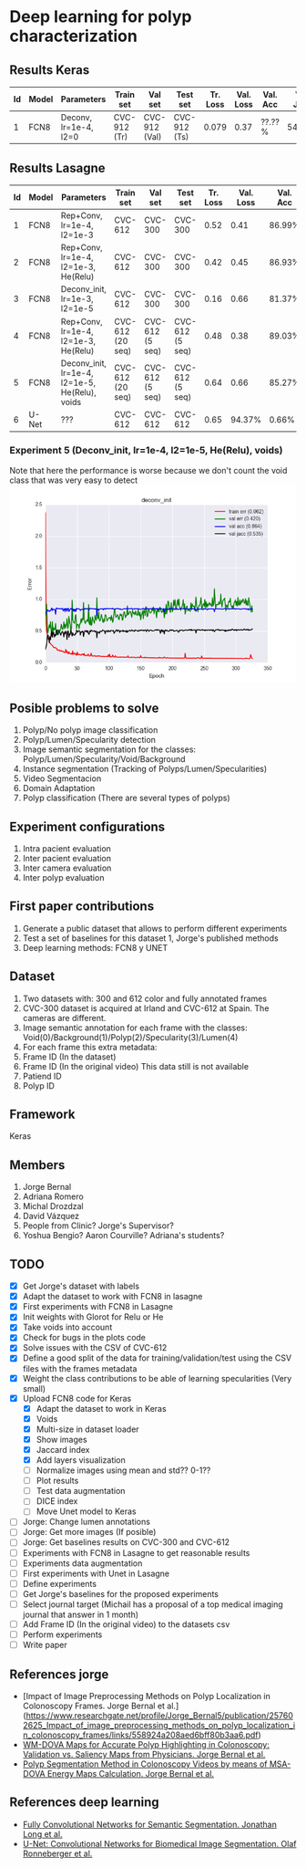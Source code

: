 # Deep learning for polyp characterization

## Results Keras
| Id | Model | Parameters                         | Train set        | Val set          | Test set                       |Tr. Loss|Val. Loss|Val. Acc|Val. Jacc|Test Acc|Test Jacc|Epochs |
| --- | --- | --- | --- | --- | --- | --- | --- | --- | --- | --- | --- | --- |
| 1 | FCN8 | Deconv, lr=1e-4, l2=0           | CVC-912 (Tr)          | CVC-912 (Val)          | CVC-912 (Ts)              | 0.079  | 0.37    | ??.??% | 54.60%  | ??.??% | ??.??%  | 203|


## Results Lasagne
| Id | Model | Parameters                         | Train set        | Val set          | Test set                       |Tr. Loss|Val. Loss|Val. Acc|Val. Jacc|Test Acc|Test Jacc|Epochs |
| --- | --- | --- | --- | --- | --- | --- | --- | --- | --- | --- | --- | --- |
| 1 | FCN8 | Rep+Conv, lr=1e-4, l2=1e-3           | CVC-612          | CVC-300          | CVC-300                         | 0.52   | 0.41    | 86.99% | 54.89%  | 86.99% | 54.89%  | 139|
| 2 | FCN8 | Rep+Conv, lr=1e-4, l2=1e-3, He(Relu) | CVC-612          | CVC-300          | CVC-300                         | 0.42   | 0.45    | 86.93% | 53.95%  | 86.93% | 53.95%  | 183|
| 3 |FCN8 | Deconv_init, lr=1e-3, l2=1e-5         | CVC-612          | CVC-300          | CVC-300                         | 0.16   | 0.66    | 81.37% | 52.50%  | 81.37% | 52.50%  | 157|
| 4 | FCN8 | Rep+Conv, lr=1e-4, l2=1e-3, He(Relu) | CVC-612 (20 seq) | CVC-612  (5 seq) | CVC-612  (5 seq)                | 0.48   | 0.38    | 89.03% | 62.25%  | 89.61% | 63.04%  | 222|
| 5 | FCN8 | Deconv_init, lr=1e-4, l2=1e-5, He(Relu), voids | CVC-612 (20 seq) | CVC-612  (5 seq) | CVC-612  (5 seq)      | 0.64   | 0.66    | 85.27% | 54.84%  | 85.19% | 52.58%  | 212|
| 6 | U-Net | ???                                 | CVC-612          | CVC-612          | CVC-612                         | 0.65   | 94.37%  | 	0.66% | ??.??%  | ??.??% | ??.??%  | ?? |

### Experiment 5 (Deconv_init, lr=1e-4, l2=1e-5, He(Relu), voids)
Note that here the performance is worse because we don't count the void class that was very easy to detect
![image](./images/deconv_init_voids.png)

## Posible problems to solve
 1. Polyp/No polyp image classification
 2. Polyp/Lumen/Specularity detection 
 3. Image semantic segmentation for the classes: Polyp/Lumen/Specularity/Void/Background
 4. Instance segmentation (Tracking of Polyps/Lumen/Specularities)
 5. Video Segmentacion
 6. Domain Adaptation
 7. Polyp classification (There are several types of polyps)
 
## Experiment configurations
 1. Intra pacient evaluation
 2. Inter pacient evaluation
 3. Inter camera evaluation
 4. Inter polyp evaluation
 
## First paper contributions
 1. Generate a public dataset that allows to perform different experiments
 2. Test a set of baselines for this dataset
  1, Jorge's published methods
  2. Deep learning methods: FCN8 y UNET
 
## Dataset
 1. Two datasets with: 300 and 612 color and fully annotated frames
 2. CVC-300 dataset is acquired at Irland and CVC-612 at Spain. The cameras are different.
 2. Image semantic annotation for each frame with the classes: Void(0)/Background(1)/Polyp(2)/Specularity(3)/Lumen(4)
 3. For each frame this extra metadata:
   1. Frame ID (In the dataset)
   2. Frame ID (In the original video) This data still is not available
   3. Patiend ID
   4. Polyp ID

## Framework
Keras

## Members
 1. Jorge Bernal
 2. Adriana Romero
 3. Michal Drozdzal
 4. David Vázquez
 5. People from Clinic? Jorge's Supervisor?
 7. Yoshua Bengio? Aaron Courville? Adriana's students?

## TODO
 - [X] Get Jorge's dataset with labels
 - [X] Adapt the dataset to work with FCN8 in lasagne
 - [X] First experiments with FCN8 in Lasagne
 - [X] Init weights with Glorot for Relu or He 
 - [X] Take voids into account
 - [X] Check for bugs in the plots code 
 - [X] Solve issues with the CSV of CVC-612
 - [X] Define a good split of the data for training/validation/test using the CSV files with the frames metadata
 - [X] Weight the class contributions to be able of learning specularities (Very small)  
 - [X] Upload FCN8 code for Keras
   - [X] Adapt the dataset to work in Keras
   - [X] Voids
   - [X] Multi-size in dataset loader
   - [X] Show images
   - [X] Jaccard index
   - [X] Add layers visualization
   - [ ] Normalize images using mean and std?? 0-1??
   - [ ] Plot results
   - [ ] Test data augmentation   
   - [ ] DICE index
   - [ ] Move Unet model to Keras
 - [ ] Jorge: Change lumen annotations
 - [ ] Jorge: Get more images (If posible)
 - [ ] Jorge: Get baselines results on CVC-300 and CVC-612
 - [ ] Experiments with FCN8 in Lasagne to get reasonable results
 - [ ] Experiments data augmentation
 - [ ] First experiments with Unet in Lasagne
 - [ ] Define experiments
 - [ ] Get Jorge's baselines for the proposed experiments
 - [ ] Select journal target (Michail has a proposal of a top medical imaging journal that answer in 1 month)
 - [ ] Add Frame ID (In the original video) to the datasets csv
 - [ ] Perform experiments
 - [ ] Write paper

## References jorge
 - [Impact of Image Preprocessing Methods on Polyp Localization in Colonoscopy Frames. Jorge Bernal et al.] (https://www.researchgate.net/profile/Jorge_Bernal5/publication/257602625_Impact_of_image_preprocessing_methods_on_polyp_localization_in_colonoscopy_frames/links/558924a208aed6bff80b3aa6.pdf) 
 - [WM-DOVA Maps for Accurate Polyp Highlighting in Colonoscopy: Validation vs. Saliency Maps from Physicians. Jorge Bernal et al.](http://158.109.8.37/files/BSF2015.pdf)
 - [Polyp Segmentation Method in Colonoscopy Videos by means of MSA-DOVA Energy Maps Calculation. Jorge Bernal et al.](http://158.109.8.37/files/BNS2014.pdf)

## References deep learning
 - [Fully Convolutional Networks for Semantic Segmentation. Jonathan Long et al.](https://arxiv.org/pdf/1411.4038.pdf)
 - [U-Net: Convolutional Networks for Biomedical Image Segmentation. Olaf Ronneberger et al.](https://arxiv.org/pdf/1505.04597.pdf)
